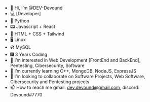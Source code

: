- 👋 Hi, I’m @DEV-Devound
- 💻 [Developer]
- 🐍 Python
- 📟 Javascript + React
- 📡 HTML + CSS + Tailwind
- 🖥 Linux
- 💿 MySQL
- 🎆 3 Years Coding
- 👀 I’m interested in Web Development [FrontEnd and BackEnd], Pentesting, Cibersecurity, Software
- 🌱 I’m currently learning C++, MongoDB, NodeJS, ExpressJS
- 💞️ I’m looking to collaborate on Software Projects, Web Software, Cibersecurity and Pentesting projects
- 📫 How to reach me gmail: dev.devound@gmail.com, discord: Devound#7770

<!---
DEV-Devound/DEV-Devound is my repository for Projects and Tests
--->
